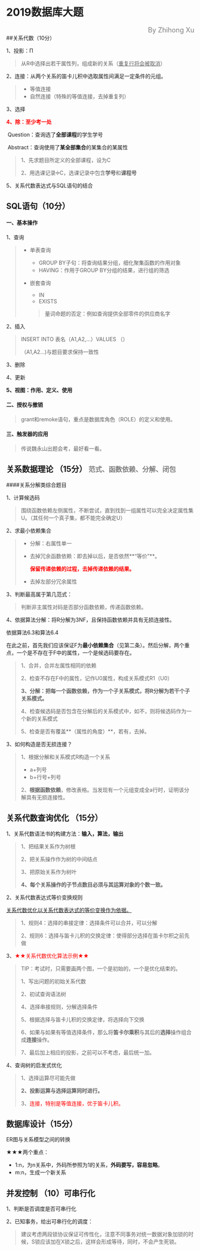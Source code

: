 # 2019数据库大题

<div   align='right'  style margin='10px 40px 15px 40px'><font  color= 'gray' size='4' >	By Zhihong Xu	</font></div>
##关系代数（10分）

1、投影：Π

> 从R中选择出若干属性列，组成新的关系（<u>重复行将会被取消</u>）

2、连接：从两个关系的笛卡儿积中选取属性间满足一定条件的元组。

>* 等值连接
>* 自然连接（特殊的等值连接，去掉重复列）

3、选择

<font color = 'red'>**4、除：至少考一处**</font>

​	Question：查询选了**全部课程**的学生学号

​	Abstract：查询使用了**某全部集合**的某集合的某属性

> 1、先求题目所定义的全部课程，设为C
>
> 2、用选课记录➗C，选课记录中包含**学号**和**课程号**

5、关系代数表达式与SQL语句的结合

## SQL语句（10分）

#### 一、基本操作

1、查询

> * 单表查询
>
>   * GROUP BY子句：将查询结果分组，细化聚集函数的作用对象
>   * HAVING：作用于GROUP BY分组的结果，进行组的筛选
>
> * 嵌套查询
>
>   * IN
>   * EXISTS
>
>   > 量词命题的否定：例如查询提供全部零件的供应商名字

2、插入

> INSERT INTO 表名（A1,A2,...）VALUES （）
>
> （A1,A2...)与题目要求保持一致性

3、删除

4、更新

**5、视图：作用、定义、使用**

#### 二、授权与撤销

> grant和remoke语句，重点是数据库角色（ROLE）的定义和使用。

#### 三、触发器的应用

> 传说魏永山出题会考，最好看一看。

## 关系数据理论 （15分）<font color= 'gray' size='4.5'>	范式、函数依赖、分解、闭包</font>

####关系分解类综合题目

1、计算候选码

> 围绕函数依赖左侧属性，不断尝试，直到找到一组属性可以完全决定属性集U。（其任何一个真子集，都不能完全确定U）

2、求最小依赖集合

> * 分解：右属性单一
>
> * 去掉冗余函数依赖：即去掉以后，是否依然**“等价”**。
>
>   **<font color = 'red'>保留传递依赖的过程，去掉传递依赖的结果。</font>**
>
> * 去掉左部分冗余属性

3、判断最高属于第几范式：

> 判断非主属性对码是否部分函数依赖，传递函数依赖。

4、依据算法分解：将R分解为3NF，且保持函数依赖并具有无损连接性。

依据算法6.3和算法6.4

在此之前，首先我们应该保证F为**最小依赖集合**（见第二条）。然后分解，两个重点，一个是不存在于F中的属性，一个是候选码要存在。

> 1、合并，合并左属性相同的依赖
>
> 2、检查不存在F中的属性，记作U0属性，构成关系模式R1（U0）
>
> **3、分解：把每一个函数依赖，作为一个子关系模式，将R分解为若干个子关系模式。**
>
> 4、检查候选码是否包含在分解后的关系模式中，如不，则将候选码作为一个新的关系模式
>
> 5、检查是否有覆盖**（属性的角度）**，若有，去掉。

3、如何构造是否无损连接？

> 1、根据分解和关系模式R构造一个关系
>
> * a+列号
> * b+行号+列号
>
> 2、**根据函数依赖**，修改表格。当发现有一个元组变成全a行时，证明该分解具有无损连接性。

## 关系代数查询优化 （15分）

1、关系代数语法书的构建方法：**输入，算法，输出**

> 1、把结果关系作为树根
>
> 2、把关系操作作为树的中间结点
>
> 3、把原始关系作为树叶
>
> **4、每个关系操作的子节点数目必须与其运算对象的个数一致。**

2、关系代数表达式等价变换规则

<u>关系代数优化以关系代数表达式的等价变换作为依据。</u>

> 1、规则4：选择的串接定律：选择条件可以合并，可以分解
>
> 2、规则6：选择与笛卡儿积的交换定律：使得部分选择在笛卡尔积之前先做

3、<font color=red>★★关系代数优化算法示例★★</font>

> TIP：考试时，只需要画两个图，一个是初始的，一个是优化结束的。
>
> 1、写出问题的初始关系代数
>
> 2、初试查询语法树
>
> 4、选择串接规则，分解选择条件
>
> 5、根据选择与笛卡儿积的交换定律，将选择向下交换
>
> 6、如果与如果有等值选择条件，那么将**笛卡尔乘积**与其后的**选择**操作组合成**连接**操作。
>
> 7、最后加上相应的投影，之前可以不考虑，最后统一加。

4、查询树的启发式优化

> 1、选择运算尽可能先做
>
> **2、投影运算与选择运算同时进行。**
>
> 3、<font color='red'>连接，特别是等值连接，优于笛卡儿积。</font>

## 数据库设计（15分）

ER图与关系模型之间的转换

★★★两个重点：

* 1:n，为n关系中，外码所参照为1的关系，**外码要写，容易忽略**。
* m:n，生成一个新关系

## 并发控制 （10）可串行化

1、判断是否调度是否可串行化

2、已知事务，给出可串行化的调度：

> 建议考虑两段锁协议保证可传性化，注意不同事务对统一数据对象加锁的时候，S锁应该加在X锁之后，这样会形成等待，同时，不会产生死锁。
